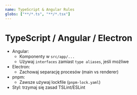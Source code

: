 ```yaml
---
name: TypeScript & Angular Rules
globs: ["**/*.ts", "**/*.tsx"]
---
```


# TypeScript / Angular / Electron

- Angular:
  - Komponenty w `src/app/...`
  - Używaj `interfaces` zamiast `type aliases`, jeśli możliwe
- Electron:
  - Zachowaj separację procesów (main vs renderer)
- pnpm:
  - Zawsze używaj lockfile (`pnpm-lock.yaml`)
- Styl: trzymaj się zasad TSLint/ESLint

